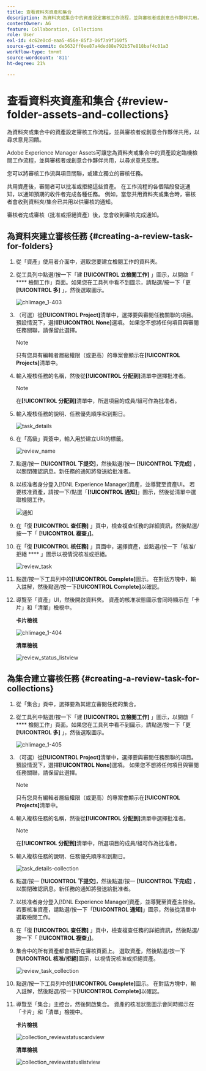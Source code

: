 ```yaml
---
title: 查看資料夾資產和集合
description: 為資料夾或集合中的資產設定審核工作流程，並與審核者或創意合作夥伴共用，以尋求意見回饋。
contentOwner: AG
feature: Collaboration, Collections
role: User
exl-id: 4c62e0cd-eaa5-456e-85f3-06f7a9f160f5
source-git-commit: de5632ff0ee87a4ded88e792b57e818baf4c01a3
workflow-type: tm+mt
source-wordcount: '811'
ht-degree: 21%

---
```


# 查看資料夾資產和集合 {#review-folder-assets-and-collections}

為資料夾或集合中的資產設定審核工作流程，並與審核者或創意合作夥伴共用，以尋求意見回饋。

Adobe Experience Manager Assets可讓您為資料夾或集合中的資產設定臨機檢閱工作流程，並與審核者或創意合作夥伴共用，以尋求意見反應。

您可以將審核工作流與項目關聯，或建立獨立的審核任務。

共用資產後，審閱者可以批准或拒絕這些資產。 在工作流程的各個階段發送通知，以通知預期的收件者完成各種任務。 例如，當您共用資料夾或集合時，審核者會收到資料夾/集合已共用以供審核的通知。

審核者完成審核（批准或拒絕資產）後，您會收到審核完成通知。

## 為資料夾建立審核任務 {#creating-a-review-task-for-folders}

1. 從「資產」使用者介面中，選取您要建立檢閱工作的資料夾。
1. 從工具列中點選/按一下「建 **[!UICONTROL 立檢閱工作]** 」圖示，以開啟「 **** 檢閱工作」頁面。如果您在工具列中看不到圖示，請點選/按一下「更 **[!UICONTROL 多]** 」，然後選取圖示。

   ![chlimage_1-403](assets/chlimage_1-403.png)

1. （可選）從&#x200B;**[!UICONTROL Project]**&#x200B;清單中，選擇要與審閱任務關聯的項目。 預設情況下，選擇&#x200B;**[!UICONTROL None]**&#x200B;選項。 如果您不想將任何項目與審閱任務關聯，請保留此選擇。

   >[!NOTE]
   >
   >只有您具有編輯者層級權限（或更高）的專案會顯示在&#x200B;**[!UICONTROL Projects]**&#x200B;清單中。

1. 輸入複核任務的名稱，然後從&#x200B;**[!UICONTROL 分配到]**&#x200B;清單中選擇批准者。

   >[!NOTE]
   >
   >在&#x200B;**[!UICONTROL 分配到]**&#x200B;清單中，所選項目的成員/組可作為批准者。

1. 輸入複核任務的說明、任務優先順序和到期日。

   ![task_details](assets/task_details.png)

1. 在「高級」頁簽中，輸入用於建立URI的標籤。

   ![review_name](assets/review_name.png)

1. 點選/按一 **[!UICONTROL 下提交]**，然後點選/按一 **[!UICONTROL 下完成]** ，以關閉確認訊息。新任務的通知將發送給批准者。
1. 以核准者身分登入[!DNL Experience Manager]資產，並導覽至資產UI。 若要核准資產，請按一下/點選「**[!UICONTROL 通知]**」圖示，然後從清單中選取檢閱工作。

   ![通知](assets/notification.png)

1. 在「復 **[!UICONTROL 查任務]** 」頁中，檢查複查任務的詳細資訊，然後點選/按一下「 **[!UICONTROL 複查」]**。
1. 在「復 **[!UICONTROL 核任務]** 」頁面中，選擇資產，並點選/按一下「核准/拒絕 **** 」圖示以視情況核准或拒絕。

   ![review_task](assets/review_task.png)

1. 點選/按一下工具列中的&#x200B;**[!UICONTROL Complete]**&#x200B;圖示。 在對話方塊中，輸入註解，然後點選/按一下&#x200B;**[!UICONTROL Complete]**&#x200B;以確認。
1. 導覽至「資產」UI，然後開啟資料夾。 資產的核准狀態圖示會同時顯示在「卡片」和「清單」檢視中。

   **卡片檢視**

   ![chlimage_1-404](assets/chlimage_1-404.png)

   **清單檢視**

   ![review_status_listview](assets/review_status_listview.png)

## 為集合建立審核任務 {#creating-a-review-task-for-collections}

1. 從「集合」頁中，選擇要為其建立審閱任務的集合。
1. 從工具列中點選/按一下「建 **[!UICONTROL 立檢閱工作]** 」圖示，以開啟「 **** 檢閱工作」頁面。如果您在工具列中看不到圖示，請點選/按一下「更 **[!UICONTROL 多]** 」，然後選取圖示。

   ![chlimage_1-405](assets/chlimage_1-405.png)

1. （可選）從&#x200B;**[!UICONTROL Project]**&#x200B;清單中，選擇要與審閱任務關聯的項目。 預設情況下，選擇&#x200B;**[!UICONTROL None]**&#x200B;選項。 如果您不想將任何項目與審閱任務關聯，請保留此選擇。

   >[!NOTE]
   >
   >只有您具有編輯者層級權限（或更高）的專案會顯示在&#x200B;**[!UICONTROL Projects]**&#x200B;清單中。

1. 輸入複核任務的名稱，然後從&#x200B;**[!UICONTROL 分配到]**&#x200B;清單中選擇批准者。

   >[!NOTE]
   >
   >在&#x200B;**[!UICONTROL 分配到]**&#x200B;清單中，所選項目的成員/組可作為批准者。

1. 輸入複核任務的說明、任務優先順序和到期日。

   ![task_details-collection](assets/task_details-collection.png)

1. 點選/按一 **[!UICONTROL 下提交]**，然後點選/按一 **[!UICONTROL 下完成]** ，以關閉確認訊息。新任務的通知將發送給批准者。
1. 以核准者身分登入[!DNL Experience Manager]資產，並導覽至資產主控台。 若要核准資產，請點選/按一下「**[!UICONTROL 通知]**」圖示，然後從清單中選取檢閱工作。
1. 在「復 **[!UICONTROL 查任務]** 」頁中，檢查複查任務的詳細資訊，然後點選/按一下「 **[!UICONTROL 複查」]**。
1. 集合中的所有資產都會顯示在審核頁面上。 選取資產，然後點選/按一下&#x200B;**[!UICONTROL 核准/拒絕]**&#x200B;圖示，以視情況核准或拒絕資產。

   ![review_task_collection](assets/review_task_collection.png)

1. 點選/按一下工具列中的&#x200B;**[!UICONTROL Complete]**&#x200B;圖示。 在對話方塊中，輸入註解，然後點選/按一下&#x200B;**[!UICONTROL Complete]**&#x200B;以確認。
1. 導覽至「集合」主控台，然後開啟集合。 資產的核准狀態圖示會同時顯示在「卡片」和「清單」檢視中。

   **卡片檢視**

   ![collection_reviewstatuscardview](assets/collection_reviewstatuscardview.png)

   **清單檢視**

   ![collection_reviewstatuslistview](assets/collection_reviewstatuslistview.png)
